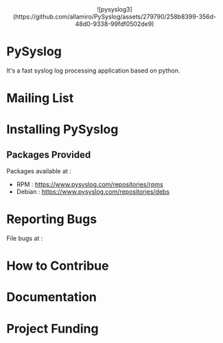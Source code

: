 

<center> ![pysyslog3](https://github.com/allamiro/PySyslog/assets/279790/258b8399-356d-48d0-9338-99fdf0502de9) </center>

PySyslog
=========
It's a fast syslog log processing application based on python.

Mailing List
============


Installing PySyslog
===================


Packages Provided
-----------------

Packages available at :
* RPM : https://www.pysyslog.com/repositories/rpms
* Debian : https://www.pysyslog.com/repositories/debs

  


Reporting Bugs
==============
File bugs at : 



How to Contribue
================


Documentation
=============



Project Funding
===============


